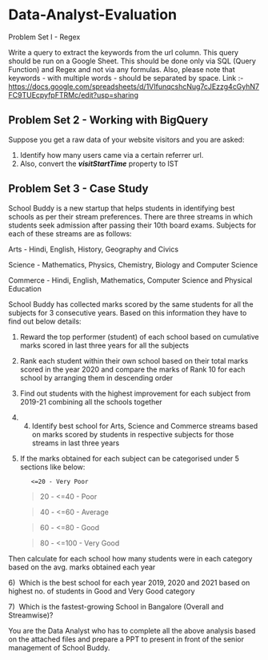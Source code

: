 # Data-Analyst-Evaluation

Problem Set I - Regex

Write a query to extract the keywords from the url column. This query should be run on a Google Sheet. This should be done only via SQL (Query Function) and Regex and not via any formulas. Also, please note that keywords - with multiple words - should be separated by space. 
Link :-  https://docs.google.com/spreadsheets/d/1VIfunqcshcNug7cJEzzg4cGyhN7FC9TUEcpyfpFTRMc/edit?usp=sharing

## **Problem Set 2 - Working with BigQuery**

Suppose you get a raw data of your website visitors and you are asked: 

1. Identify how many users came via a certain referrer url. 
2. Also, convert the ***visitStartTime*** property to IST

## **Problem Set 3 -  Case Study**

School Buddy is a new startup that helps students in identifying best schools as per their stream preferences. There are three streams in which students seek admission after passing their 10th board exams. Subjects for each of these streams are as follows:

Arts - Hindi, English, History, Geography and Civics

Science - Mathematics, Physics, Chemistry, Biology and Computer Science

Commerce - Hindi, English, Mathematics, Computer Science and Physical Education

School Buddy has collected marks scored by the same students for all the subjects for 3 consecutive years. Based on this information they have to find out below details:

1. Reward the top performer (student) of each school based on cumulative marks scored in last three years for all the subjects
2. Rank each student within their own school based on their total marks scored in the year 2020 and compare the marks of Rank 10 for each school by arranging them in descending order
3. Find out students with the highest improvement for each subject from 2019-21 combining all the schools together
4. 4. Identify best school for Arts, Science and Commerce streams based on marks scored by students in respective subjects for those streams in last three years
5. If the marks obtained for each subject can be categorised under 5 sections like below:
    
          <=20 - Very Poor
    
    >20 - <=40 - Poor
    
    >40 - <=60 - Average
    
    >60 - <=80 - Good
    
    >80 - <=100 - Very Good
    

Then calculate for each school how many students were in each category based on the avg. marks obtained each year

6)  Which is the best school for each year 2019, 2020 and 2021 based on highest no. of students in Good and Very Good category

7)  Which is the fastest-growing School in Bangalore (Overall and Streamwise)?

You are the Data Analyst who has to complete all the above analysis based on the attached files and prepare a PPT to present in front of the senior management of School Buddy.
